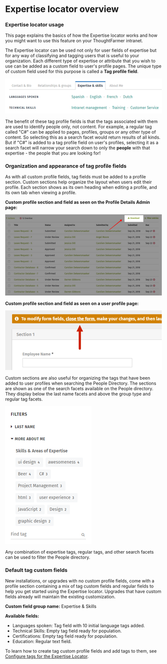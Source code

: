 # Expertise locator overview

### Expertise locator usage

This page explains the basics of how the Expertise locator works and how you might want to use this feature on your ThoughtFarmer intranet.  
  
The Expertise locator can be used not only for user fields of expertise but for any way of classifying and tagging users that is useful to your organization. Each different type of expertise or attribute that you wish to use can be added as a custom field to user's profile pages. The unique type of custom field used for this purpose is called a **Tag profile field**.  


![](../../../.gitbook/assets/1%20%2897%29.png)

  
The benefit of these tag profile fields is that the tags associated with them are used to identify people only, not content. For example, a regular tag called "C\#" can be applied to pages, profiles, groups or any other type of content. So selecting this as a search facet would return results of all kinds. But if "C\#" is added to a tag profile field on user's profiles, selecting it as a search facet will narrow your search down to only the **people** with that expertise - the people that you are looking for!

### Organization and appearance of tag profile fields <a id="section2"></a>

As with all custom profile fields, tag fields must be added to a profile section. Custom sections help organize the layout when users edit their profile. Each section shows as its own heading when editing a profile, and its own tab when viewing a profile.  
  
**Custom profile section and field as seen on the Profile Details Admin page:**

![](../../../.gitbook/assets/2%20%284%29.png)

**Custom profile section and field as seen on a user profile page:**

![](../../../.gitbook/assets/3%20%2835%29.png)

Custom sections are also useful for organizing the tags that have been added to user profiles when searching the People Directory. The sections are shown as one of the search facets available on the People directory. They display below the last name facets and above the group type and regular tag facets.

![](../../../.gitbook/assets/4%20%2813%29.png)

Any combination of expertise tags, regular tags, and other search facets can be used to filter the People directory.

### Default tag custom fields <a id="section3"></a>

New installations, or upgrades with no custom profile fields, come with a profile section containing a mix of tag custom fields and regular fields to help you get started using the Expertise locator. Upgrades that have custom fields already will maintain the existing customization.  
  
**Custom field group name:** Expertise & Skills  
  
**Available fields:**

* Languages spoken: Tag field with 10 initial language tags added.
* Technical Skills: Empty tag field ready for population.
* Certifications: Empty tag field ready for population.
* Education: Regular text field.

To learn how to create tag custom profile fields and add tags to them, see [Configure tags for the Expertise Locator](configure-tags-for-the-expertise-locator.md).

